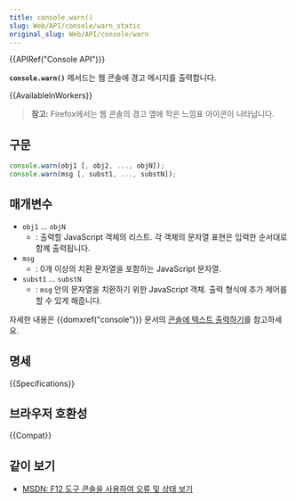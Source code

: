 ```yaml
---
title: console.warn()
slug: Web/API/console/warn_static
original_slug: Web/API/console/warn
---
```


{{APIRef("Console API")}}

**`console.warn()`** 메서드는 웹 콘솔에 경고 메시지를 출력합니다.

{{AvailableInWorkers}}

> **참고:** Firefox에서는 웹 콘솔의 경고 옆에 작은 느낌표 아이콘이 나타납니다.

## 구문

```js
console.warn(obj1 [, obj2, ..., objN]);
console.warn(msg [, subst1, ..., substN]);
```

## 매개변수

- `obj1` ... `objN`
  - : 출력할 JavaScript 객체의 리스트. 각 객체의 문자열 표현은 입력한 순서대로 함께 출력됩니다.
- `msg`
  - : 0개 이상의 치환 문자열을 포함하는 JavaScript 문자열.
- `subst1` ... `substN`
  - : `msg` 안의 문자열을 치환하기 위한 JavaScript 객체. 출력 형식에 추가 제어를 할 수 있게 해줍니다.

자세한 내용은 {{domxref("console")}} 문서의 [콘솔에 텍스트 출력하기](/ko/docs/Web/API/console#콘솔에_텍스트_출력하기)를 참고하세요.

## 명세

{{Specifications}}

## 브라우저 호환성

{{Compat}}

## 같이 보기

- [MSDN: F12 도구 콘솔을 사용하여 오류 및 상태 보기](https://msdn.microsoft.com/library/gg589530)
